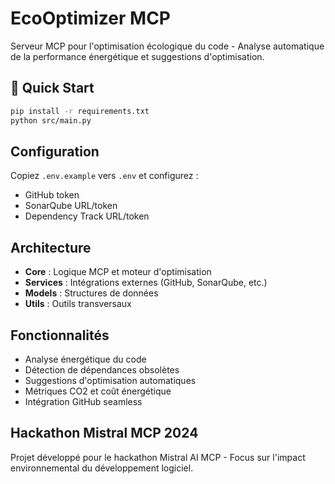 # EcoOptimizer MCP

Serveur MCP pour l'optimisation écologique du code - Analyse automatique de la performance énergétique et suggestions d'optimisation.

## 🚀 Quick Start

```bash
pip install -r requirements.txt
python src/main.py
```

## Configuration

Copiez `.env.example` vers `.env` et configurez :
- GitHub token
- SonarQube URL/token  
- Dependency Track URL/token

## Architecture

- **Core** : Logique MCP et moteur d'optimisation
- **Services** : Intégrations externes (GitHub, SonarQube, etc.)
- **Models** : Structures de données
- **Utils** : Outils transversaux

## Fonctionnalités

- Analyse énergétique du code
- Détection de dépendances obsolètes
- Suggestions d'optimisation automatiques
- Métriques CO2 et coût énergétique
- Intégration GitHub seamless

## Hackathon Mistral MCP 2024

Projet développé pour le hackathon Mistral AI MCP - Focus sur l'impact environnemental du développement logiciel.